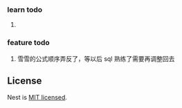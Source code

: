 ### learn todo

1. 

### feature todo

1. 雪雪的公式顺序弄反了，等以后 sql 熟练了需要再调整回去

## License

Nest is [MIT licensed](LICENSE).
